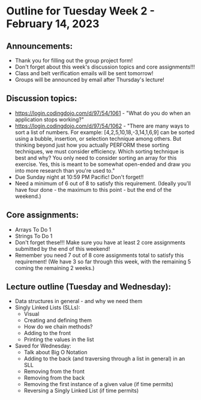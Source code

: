 # Outline for Tuesday Week 2 - February 14, 2023

## Announcements:
- Thank you for filling out the group project form!
- Don't forget about this week's discussion topics and core assignments!!!
- Class and belt verification emails will be sent tomorrow!
- Groups will be announced by email after Thursday's lecture!

## Discussion topics:
- https://login.codingdojo.com/d/97/54/1061 - "What do you do when an application stops working?"
- https://login.codingdojo.com/d/97/54/1062 - "There are many ways to sort a list of numbers. For example: [4,2,5,10,18,-3,14,1,6,9] can be sorted using a bubble, insertion, or selection technique among others.  But thinking beyond just how you actually PERFORM these sorting techniques, we must consider efficiency.  Which sorting technique is best and why? You only need to consider sorting an array for this exercise.  Yes, this is meant to be somewhat open-ended and draw you into more research than you're used to."
- Due Sunday night at 10:59 PM Pacific!  Don't forget!!
- Need a minimum of 6 out of 8 to satisfy this requirement.  (Ideally you'll have four done - the maximum to this point - but the end of the weekend.)

## Core assignments:
- Arrays To Do 1
- Strings To Do 1
- Don't forget these!!!  Make sure you have at least 2 core assignments submitted by the end of this weekend!
- Remember you need 7 out of 8 core assignments total to satisfy this requirement!  (We have 3 so far through this week, with the remaining 5 coming the remaining 2 weeks.)

## Lecture outline (Tuesday and Wednesday):
- Data structures in general - and why we need them
- Singly Linked Lists (SLLs):
    - Visual
    - Creating and defining them
    - How do we chain methods?
    - Adding to the front
    - Printing the values in the list
- Saved for Wednesday:
    - Talk about Big O Notation
    - Adding to the back (and traversing through a list in general) in an SLL
    - Removing from the front
    - Removing from the back
    - Removing the first instance of a given value (if time permits)
    - Reversing a Singly Linked List (if time permits)
